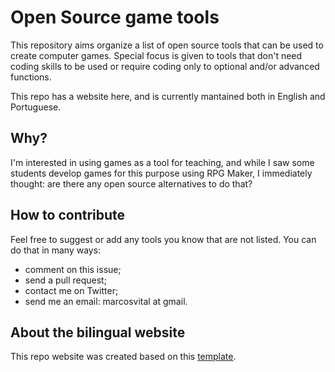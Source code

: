 # Open Source game tools

This repository aims organize a list of open source tools that can be used to create computer games. Special focus is given to tools that don't need coding skills to be used or require coding only to optional and/or advanced functions.

This repo has a website here, and is currently mantained both in English and Portuguese.

## Why?

I'm interested in using games as a tool for teaching, and while I saw some students develop games for this purpose using RPG Maker, I immediately thought: are there any open source alternatives to do that?    

## How to contribute

Feel free to suggest or add any tools you know that are not listed. You can do that in many ways:
- comment on this issue;
- send a pull request;
- contact me on Twitter;
- send me an email: marcosvital at gmail.

## About the bilingual website

This repo website was created based on this [template](https://github.com/sylvaindurand/jekyll-multilingual).

